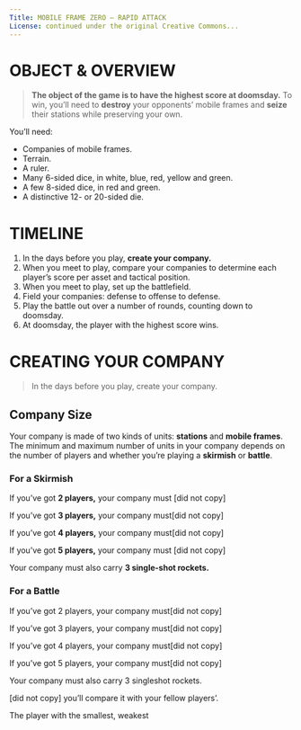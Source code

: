 ```yaml
---
Title: MOBILE FRAME ZERO — RAPID ATTACK
License: continued under the original Creative Commons...
---
```


OBJECT & OVERVIEW
=================

> **The object of the game is to have the highest score at doomsday.** To win, you’ll need to **destroy** your opponents’ mobile frames and **seize** their stations while preserving your own.

You’ll need:

+ Companies of mobile frames.
+ Terrain.
+ A ruler.
+ Many 6-sided dice, in white, blue, red, yellow and green.
+ A few 8-sided dice, in red and green.
+ A distinctive 12- or 20-sided die.

<!-- 57 -->



TIMELINE
=================

1. In the days before you play, **create your company.**
2. When you meet to play, compare your companies to determine each player’s score per asset and tactical position.
3. When you meet to play, set up the battlefield.
4. Field your companies: defense to offense to defense.
5. Play the battle out over a number of rounds, counting down to doomsday.
6. At doomsday, the player with the highest score wins.

<!-- 58 -->



CREATING YOUR COMPANY
=====================

> In the days before you play, create your company.

Company Size
------------

Your company is made of two kinds of units: **stations** and **mobile frames**. The minimum and maximum number of units in your company depends on the number of players and whether you’re playing a **skirmish** or **battle**.

<!-- 59 -->



### For a **Skirmish** ###

If you’ve got **2 players,** your company must [did not copy]

If you’ve got **3 players,** your company must[did not copy]

If you’ve got **4 players,** your company must[did not copy]

If you’ve got **5 players,** your company must [did not copy]

Your company must also carry **3 single-shot rockets.**


### For a **Battle** ####

If you’ve got 2 players, your company must[did not copy]

If you’ve got 3 players, your company must[did not copy]

If you’ve got 4 players, your company must[did not copy]

If you’ve got 5 players, your company must[did not copy]

Your company must also carry 3 singleshot rockets.

[did not copy] you’ll compare it with your fellow players’.

The player with the smallest, weakest

<!--  60 -->


